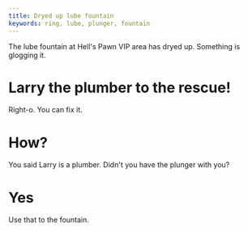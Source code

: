 ```yaml
---
title: Dryed up lube fountain
keywords: ring, lube, plunger, fountain
---
```


The lube fountain at Hell's Pawn VIP area has dryed up. Something is glogging it.

# Larry the plumber to the rescue!
Right-o. You can fix it.

# How?
You said Larry is a plumber. Didn't you have the plunger with you?

# Yes
Use that to the fountain.
